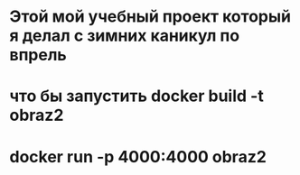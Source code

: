 # Этой мой учебный проект который я делал с зимних каникул по впрель

# что бы запустить docker build -t obraz2

# docker run -p 4000:4000 obraz2
